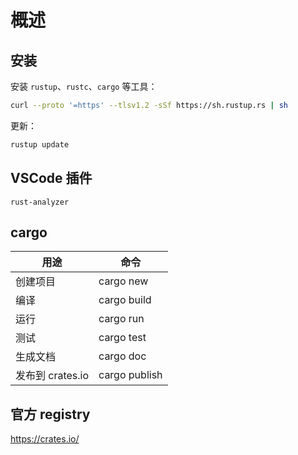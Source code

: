 # 概述

## 安装

安装 `rustup`、`rustc`、`cargo` 等工具：

```sh
curl --proto '=https' --tlsv1.2 -sSf https://sh.rustup.rs | sh
```

更新：

```sh
rustup update
```

## VSCode 插件

`rust-analyzer`

## cargo

| 用途             | 命令          |
| ---------------- | ------------- |
| 创建项目         | cargo new     |
| 编译             | cargo build   |
| 运行             | cargo run     |
| 测试             | cargo test    |
| 生成文档         | cargo doc     |
| 发布到 crates.io | cargo publish |

## 官方 registry

https://crates.io/
